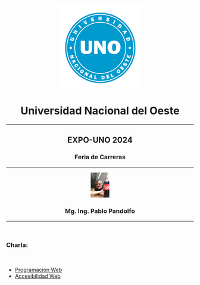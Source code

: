 <div align="center">
<div><img src="img/logo.png"/></div>
<div><h1>Universidad Nacional del Oeste</h1></div>
</div>

---

<div align="center">
  <h2>EXPO-UNO 2024</h2>
  <h3>Feria de Carreras</h3>

</div>

---

<div align="center">
<div><img src="img/yo.jpeg" width="50"/></div>
<div><h3>Mg. Ing. Pablo Pandolfo</h3></div>
</div>

---

<br>

### Charla:

<br>

* [Programación Web](doc/pweb.md)
* [Accesibilidad Web](doc/a11y.md)

